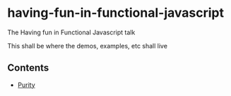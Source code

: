 # having-fun-in-functional-javascript

The Having fun in Functional Javascript talk

This shall be where the demos, examples, etc shall live

## Contents

- [Purity](vanilla/purity.js)
